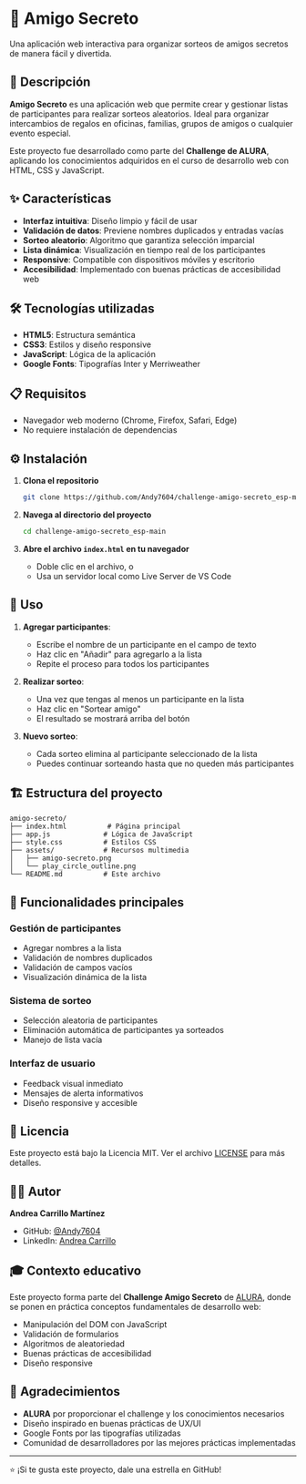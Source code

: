 # 🎁 Amigo Secreto

Una aplicación web interactiva para organizar sorteos de amigos secretos de manera fácil y divertida.

## 📖 Descripción

**Amigo Secreto** es una aplicación web que permite crear y gestionar listas de participantes para realizar sorteos aleatorios. Ideal para organizar intercambios de regalos en oficinas, familias, grupos de amigos o cualquier evento especial.

Este proyecto fue desarrollado como parte del **Challenge de ALURA**, aplicando los conocimientos adquiridos en el curso de desarrollo web con HTML, CSS y JavaScript.

## ✨ Características

- **Interfaz intuitiva**: Diseño limpio y fácil de usar
- **Validación de datos**: Previene nombres duplicados y entradas vacías
- **Sorteo aleatorio**: Algoritmo que garantiza selección imparcial
- **Lista dinámica**: Visualización en tiempo real de los participantes
- **Responsive**: Compatible con dispositivos móviles y escritorio
- **Accesibilidad**: Implementado con buenas prácticas de accesibilidad web


## 🛠️ Tecnologías utilizadas

- **HTML5**: Estructura semántica
- **CSS3**: Estilos y diseño responsive
- **JavaScript**: Lógica de la aplicación
- **Google Fonts**: Tipografías Inter y Merriweather

## 📋 Requisitos

- Navegador web moderno (Chrome, Firefox, Safari, Edge)
- No requiere instalación de dependencias

## ⚙️ Instalación

1. **Clona el repositorio**
   ```bash
   git clone https://github.com/Andy7604/challenge-amigo-secreto_esp-main.git
   ```

2. **Navega al directorio del proyecto**
   ```bash
   cd challenge-amigo-secreto_esp-main
   ```

3. **Abre el archivo `index.html` en tu navegador**
   - Doble clic en el archivo, o
   - Usa un servidor local como Live Server de VS Code

## 📝 Uso

1. **Agregar participantes**:
   - Escribe el nombre de un participante en el campo de texto
   - Haz clic en "Añadir" para agregarlo a la lista
   - Repite el proceso para todos los participantes

2. **Realizar sorteo**:
   - Una vez que tengas al menos un participante en la lista
   - Haz clic en "Sortear amigo"
   - El resultado se mostrará arriba del botón

3. **Nuevo sorteo**:
   - Cada sorteo elimina al participante seleccionado de la lista
   - Puedes continuar sorteando hasta que no queden más participantes

## 🏗️ Estructura del proyecto

```
amigo-secreto/
├── index.html          # Página principal
├── app.js             # Lógica de JavaScript
├── style.css          # Estilos CSS
├── assets/            # Recursos multimedia
│   ├── amigo-secreto.png
│   └── play_circle_outline.png
└── README.md          # Este archivo
```

## 🎯 Funcionalidades principales

### Gestión de participantes
- Agregar nombres a la lista
- Validación de nombres duplicados
- Validación de campos vacíos
- Visualización dinámica de la lista

### Sistema de sorteo
- Selección aleatoria de participantes
- Eliminación automática de participantes ya sorteados
- Manejo de lista vacía

### Interfaz de usuario
- Feedback visual inmediato
- Mensajes de alerta informativos
- Diseño responsive y accesible


## 📄 Licencia

Este proyecto está bajo la Licencia MIT. Ver el archivo [LICENSE](LICENSE) para más detalles.

## 👨‍💻 Autor

**Andrea Carrillo Martínez**
- GitHub: [@Andy7604](https://github.com/Andy7604)
- LinkedIn: [Andrea Carrillo](https://www.linkedin.com/in/andrea-carrillo-2084851b7)

## 🎓 Contexto educativo

Este proyecto forma parte del **Challenge Amigo Secreto** de [ALURA](https://www.alura.com.br/), donde se ponen en práctica conceptos fundamentales de desarrollo web:

- Manipulación del DOM con JavaScript
- Validación de formularios
- Algoritmos de aleatoriedad
- Buenas prácticas de accesibilidad
- Diseño responsive

## 🙏 Agradecimientos

- **ALURA** por proporcionar el challenge y los conocimientos necesarios
- Diseño inspirado en buenas prácticas de UX/UI
- Google Fonts por las tipografías utilizadas
- Comunidad de desarrolladores por las mejores prácticas implementadas

---

⭐ ¡Si te gusta este proyecto, dale una estrella en GitHub!
